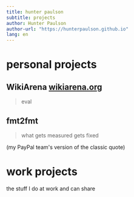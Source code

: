 ```yaml
---
title: hunter paulson
subtitle: projects
author: Hunter Paulson
author-url: "https://hunterpaulson.github.io"
lang: en
---
```


# personal projects

## WikiArena [wikiarena.org](https://wikiarena.org)

> eval

## fmt2fmt

> what gets measured gets fixed

(my PayPal team's version of the classic quote)


# work projects

the stuff I do at work and can share